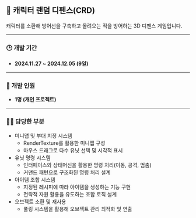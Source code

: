 ## 📌 캐릭터 랜덤 디펜스(CRD)

캐릭터를 소환해 방어선을 구축하고 몰려오는 적을 방어하는 3D 디펜스 게임입니다.

---

### 🕒 개발 기간
- **2024.11.27 ~ 2024.12.05 (9일)**

---

### 👥 개발 인원
- **1명 (개인 프로젝트)**

---

### 🙋‍♂️ 담당한 부분
- 미니맵 및 부대 지정 시스템
  - RenderTexture를 활용한 미니맵 구성
  - 마우스 드래그로 다수 유닛 선택 및 시각적 표시
- 유닛 명령 시스템
  - 인터페이스와 상태머신을 활용한 명령 처리(이동, 공격, 멈춤)
  - 커맨드 패턴으로 구조화된 명령 처리 설계
- 아이템 조합 시스템
  - 지정된 레시피에 따라 아이템을 생성하는 기능 구현
  - 전략적 자원 활용을 유도하는 조합 로직 설계
- 오브젝트 소환 및 재사용
  - 풀링 시스템을 활용해 오브젝트 관리 최적화 및 연출

